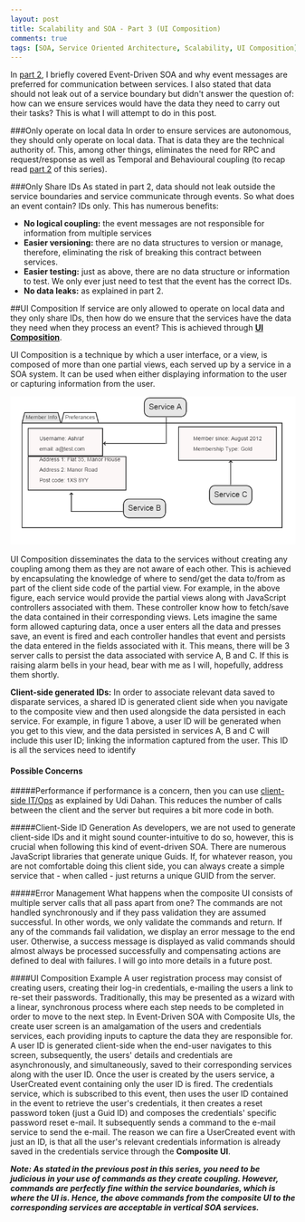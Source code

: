 ```yaml
---
layout: post
title: Scalability and SOA - Part 3 (UI Composition)
comments: true
tags: [SOA, Service Oriented Architecture, Scalability, UI Composition]
---
```


In [part 2](http://www.ashrafmageed.com/Scalability2), I briefly covered Event-Driven SOA and why event messages are preferred for communication between services. I also stated that data should not leak out of a service boundary but didn't answer the question of: how can we ensure services would have the data they need to carry out their tasks? This is what I will attempt to do in this post.

###Only operate on local data
In order to ensure services are autonomous, they should only operate on local data. That is data they are the technical authority of. This, among other things, eliminates the need for RPC and request/response as well as Temporal and Behavioural coupling (to recap read [part 2](http://www.ashrafmageed.com/Scalability2) of this series). 

###Only Share IDs
As stated in part 2, data should not leak outside the service boundaries and service communicate through events. So what does an event contain? IDs only. This has numerous benefits:

- **No logical coupling:** the event messages are not responsible for information from multiple services
- **Easier versioning:** there are no data structures to version or manage, therefore, eliminating the risk of breaking this contract between services.
- **Easier testing:** just as above, there are no data structure or information to test. We only ever just need to test that the event has the correct IDs.
- **No data leaks:** as explained in part 2.

##UI Composition
If service are only allowed to operate on local data and they only share IDs, then how do we ensure that the services have the data they need when they process an event? This is achieved through [**UI Composition**](http://www.udidahan.com/2012/06/23/ui-composition-techniques-for-correct-service-boundaries/).

UI Composition is a technique by which a user interface, or a view, is composed of more than one partial views, each served up by a service in a SOA system. It can be used when either displaying information to the user or capturing information from the user.

![Composite UI: Displaying Information](../images/CompositeUI.png "Composite UI: Displaying Information")

UI Composition disseminates the data to the services without creating any coupling among them as they are not aware of each other. This is achieved by encapsulating the knowledge of where to send/get the data to/from as part of the client side code of the partial view. For example, in the above figure, each service would provide the partial views along with JavaScript controllers associated with them. These controller know how to fetch/save the data contained in their corresponding views. Lets imagine the same form allowed capturing data, once a user enters all the data and presses save, an event is fired and each controller handles that event and persists the data entered in the fields associated with it. This means, there will be 3 server calls to persist the data associated with service A, B and C. If this is raising alarm bells in your head, bear with me as I will, hopefully, address them shortly.

**Client-side generated IDs:** In order to associate relevant data saved to disparate services, a shared ID is generated client side when you navigate to the composite view and then used alongside the data persisted in each service. For example, in figure 1 above, a user ID will be generated when you get to this view, and the data persisted in services A, B and C will include this user ID; linking the information captured from the user. This ID is all the services need to identify

#### Possible Concerns
#####Performance
if performance is a concern, then you can use [client-side IT/Ops](http://www.udidahan.com/2014/07/30/service-oriented-composition-with-video/) as explained by Udi Dahan. This reduces the number of calls between the client and the server but requires a bit more code in both.

#####Client-Side ID Generation
As developers, we are not used to generate client-side IDs and it might sound counter-intuitive to do so, however, this is crucial when following this kind of event-driven SOA. There are numerous JavaScript libraries that generate unique Guids. If, for whatever reason, you are not comfortable doing this client side, you can always create a simple service that - when called - just returns a unique GUID from the server.

#####Error Management
What happens when the composite UI consists of multiple server calls that all pass apart from one? The commands are not handled synchronously and if they pass validation they are assumed successful. In other words, we only validate the commands and return. If any of the commands fail validation, we display an error message to the end user. Otherwise, a success message is displayed as valid commands should almost always be processed successfully and compensating actions are defined to deal with failures. I will go into more details in a future post.

####UI Composition Example
A user registration process may consist of creating users, creating their log-in credentials, e-mailing the users a link to re-set their passwords. Traditionally, this may be presented as a wizard with a linear, synchronous process where each step needs to be completed in order to move to the next step. In Event-Driven SOA with Composite UIs, the create user screen is an amalgamation of the users and credentials services, each providing inputs to capture the data they are responsible for. A user ID is generated client-side when the end-user navigates to this screen, subsequently, the users' details and credentials are  asynchronously, and simultaneously, saved to their corresponding services along with the user ID. Once the user is created by the users service, a UserCreated event containing only the user ID  is fired. The credentials service, which is subscribed to this event, then uses the user ID contained in the event to retrieve the user's credentials, it then creates a reset password token (just a Guid ID) and composes the credentials' specific password reset e-mail. It subsequently sends a command to the e-mail service to send the e-mail. The reason we can fire a UserCreated event with just an ID, is that all the user's relevant credentials information is already saved in the credentials service through the **Composite UI**.

***Note: As stated in the previous post in this series, you need to be judicious in your use of commands as they create coupling. However, commands are perfectly fine within the service boundaries, which is where the UI is. Hence, the above commands from the composite UI to the corresponding services are acceptable in vertical SOA services.***

